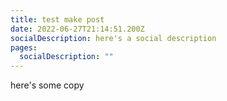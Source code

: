 ```yaml
---
title: test make post
date: 2022-06-27T21:14:51.200Z
socialDescription: here's a social description
pages:
  socialDescription: ""
---
```

here's some copy